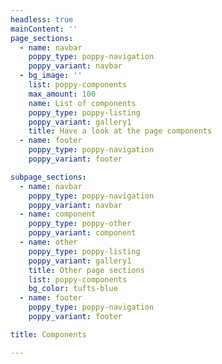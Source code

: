 ```yaml
---
headless: true
mainContent: ''
page_sections:
  - name: navbar
    poppy_type: poppy-navigation
    poppy_variant: navbar
  - bg_image: ''
    list: poppy-components
    max_amount: 100
    name: List of components
    poppy_type: poppy-listing
    poppy_variant: gallery1
    title: Have a look at the page components
  - name: footer
    poppy_type: poppy-navigation
    poppy_variant: footer

subpage_sections:
  - name: navbar
    poppy_type: poppy-navigation
    poppy_variant: navbar
  - name: component
    poppy_type: poppy-other
    poppy_variant: component
  - name: other
    poppy_type: poppy-listing
    poppy_variant: gallery1
    title: Other page sections
    list: poppy-components
    bg_color: tufts-blue
  - name: footer
    poppy_type: poppy-navigation
    poppy_variant: footer

title: Components

---
```


